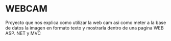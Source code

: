 # WEBCAM
Proyecto que nos explica como utilizar la web cam asi como meter a la base de datos la imagen en formato texto y mostrarla dentro de una pagina WEB ASP. NET y MVC
